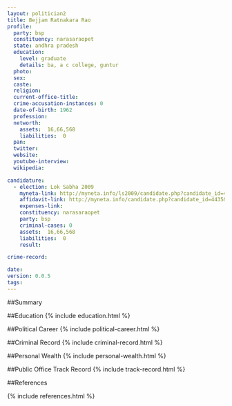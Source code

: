 ```yaml
---
layout: politician2
title: Bejjam Ratnakara Rao
profile: 
  party: bsp
  constituency: narasaraopet
  state: andhra pradesh
  education: 
    level: graduate
    details: ba, a c college, guntur
  photo: 
  sex: 
  caste: 
  religion: 
  current-office-title: 
  crime-accusation-instances: 0
  date-of-birth: 1962
  profession: 
  networth: 
    assets:  16,66,568
    liabilities:  0
  pan: 
  twitter: 
  website: 
  youtube-interview: 
  wikipedia: 

candidature: 
  - election: Lok Sabha 2009
    myneta-link: http://myneta.info/ls2009/candidate.php?candidate_id=4435
    affidavit-link: http://myneta.info/candidate.php?candidate_id=4435&scan=original
    expenses-link: 
    constituency: narasaraopet 
    party: bsp
    criminal-cases: 0
    assets:  16,66,568
    liabilities:  0
    result:  

crime-record: 

date: 
version: 0.0.5
tags: 
---
```

##Summary


##Education
{% include education.html %}


##Political Career
{% include political-career.html %}


##Criminal Record
{% include criminal-record.html %}


##Personal Wealth
{% include personal-wealth.html %}


##Public Office Track Record
{% include track-record.html %}


##References


{% include references.html %}